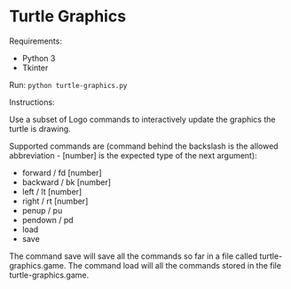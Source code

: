 # Turtle Graphics

Requirements:
- Python 3
- Tkinter

Run:
`python turtle-graphics.py`

Instructions:

Use a subset of Logo commands to interactively update the graphics the turtle is drawing.

Supported commands are (command behind the backslash is the allowed abbreviation - [number] is the expected type of the next argument):
- forward / fd [number]
- backward / bk [number]
- left / lt [number]
- right / rt [number]
- penup / pu
- pendown / pd
- load
- save

The command save will save all the commands so far in a file called turtle-graphics.game. The command load will all the commands stored in the file turtle-graphics.game.
